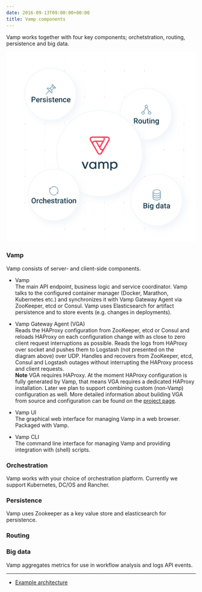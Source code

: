 ```yaml
---
date: 2016-09-13T09:00:00+00:00
title: Vamp components
---
```

Vamp works together with four key components; orchetstration, routing, persistence and big data.

![components](/images/diagram/Vamp-components.svg)

### Vamp 

Vamp consists of server- and client-side components. 

* Vamp  
The main API endpoint, business logic and service coordinator. Vamp talks to the configured container manager (Docker, Marathon, Kubernetes etc.) and synchronizes it with Vamp Gateway Agent via ZooKeeper, etcd or Consul. Vamp uses Elasticsearch for artifact persistence and to store events (e.g. changes in deployments).

* Vamp Gateway Agent (VGA)  
Reads the HAProxy configuration from ZooKeeper, etcd or Consul and reloads HAProxy on each configuration change with as close to zero client request interruptions as possible.  Reads the logs from HAProxy over socket and pushes them to Logstash (not presented on the diagram above) over UDP.  Handles and recovers from ZooKeeper, etcd, Consul and Logstash outages without interrupting the HAProxy process and client requests.  
**Note** VGA requires HAProxy. At the moment HAProxy configuration is fully generated by Vamp, that means VGA requires a dedicated HAProxy installation. Later we plan to support combining custom (non-Vamp) configuration as well.
More detailed information about building VGA from source and configuration can be found on the [project page](https://github.com/magneticio/vamp-gateway-agent).

*  Vamp UI  
The graphical web interface for managing Vamp in a web browser. Packaged with Vamp.

* Vamp CLI  
The command line interface for managing Vamp and providing integration with (shell) scripts.

### Orchestration

Vamp works with your choice of orchestration platform. Currently we support Kubernetes, DC/OS and Rancher.

### Persistence

Vamp uses Zookeeper as a key value store and elasticsearch for persistence. 

### Routing

### Big data

Vamp aggregates metrics for use in workflow analysis and logs API events. 

--------

* [Example architecture](/resources/how-vamp-works/example-architectures/)